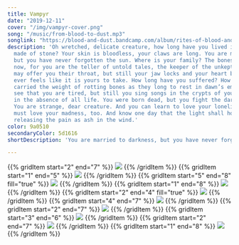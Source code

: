 ```yaml
---
title: Vampyr
date: "2019-12-11"
cover: "/img/vampyr-cover.png"
song: "/music/from-blood-to-dust.mp3"
songlink: "https://blood-and-dust.bandcamp.com/album/rites-of-blood-and-dust"
description: 'Oh wretched, delicate creature, how long have you lived in your castle
  made of stone? Your skin is bloodless, your claws are long. You are married to darkness,
  but you have never forgotten the sun. Where is your family? The bones are your friends
  now, for you are the teller of untold tales, the keeper of the unkept. Your lovers
  may offer you their throat, but still your jaw locks and your heart breaks. Nothing
  ever feels like it is yours to take. How long have you suffered? How long have you
  carried the weight of rotting bones as they long to rest in dawn’s embrace? I can
  see that you are tired, but still you sing songs in the crypts of your ancestors,
  in the absence of all life. You were born dead, but you fight the darkest night.
  You are strange, dear creature. And you can learn to love your loneliness—but you
  must love your madness, too. And know one day that the light shall hold you again,
  releasing the pain as ash in the wind.'
color: 9a0510
secondaryColor: 5d1616
shortDescription: 'You are married to darkness, but you have never forgotten the sun.'

---
```

{{% gridItem start="2" end="7" %}}
![](/img/vampyr/vampyr-3.png)
{{% /gridItem %}}
{{% gridItem start="1" end="5" %}}
![](/img/vampyr/vampyr-4.png)
{{% /gridItem %}}
{{% gridItem start="5" end="8" fill="true" %}}
![](/img/vampyr/vampyr-6.png)
{{% /gridItem %}}
{{% gridItem start="1" end="8" %}}
![](/img/vampyr/vampyr-illu-2.png)
{{% /gridItem %}}
{{% gridItem start="2" end="4" fill="true" %}}
![](/img/vampyr/vampyr-11.png)
{{% /gridItem %}}
{{% gridItem start="4" end="7" %}}
![](/img/vampyr/vampyr-7.png)
{{% /gridItem %}}
{{% gridItem start="2" end="7" %}}
![](/img/vampyr/vampyr-5.png)
{{% /gridItem %}}
{{% gridItem start="3" end="6" %}}
![](/img/vampyr/vampyr-illu-3.png)
{{% /gridItem %}}
{{% gridItem start="2" end="7" %}}
![](/img/vampyr/vampyr-8.png)
{{% /gridItem %}}
{{% gridItem start="1" end="8" %}}
![](/img/vampyr/vampyr-illu-1.png)
{{% /gridItem %}}
